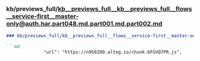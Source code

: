 ### kb/previews_full/kb__previews_full__kb__previews_full__flows__service-first__master-only@auth.har.part048.md.part001.md.part002.md

```md
### kb/previews_full/kb__previews_full__flows__service-first__master-only@auth.har.part048.md.part001.md (part 002)

```md
              "url": "https://n958200.alteg.io/chunk-6FGVQ7PR.js",
                          
```

```

```
